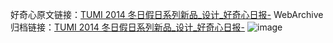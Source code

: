 好奇心原文链接：[TUMI 2014 冬日假日系列新品_设计_好奇心日报-](https://www.qdaily.com/articles/4584.html)
WebArchive归档链接：[TUMI 2014 冬日假日系列新品_设计_好奇心日报-](http://web.archive.org/web/20190623161555/https://www.qdaily.com/articles/4584.html)
![image](http://ww3.sinaimg.cn/large/007d5XDply1g3wg76tlykj30u03m8ama)